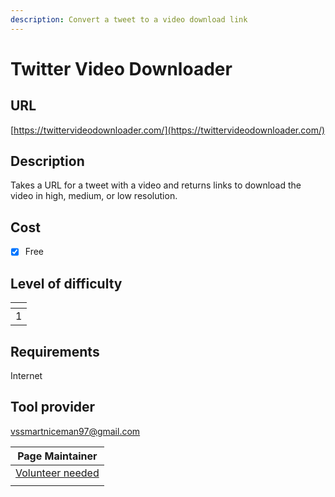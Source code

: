 ```yaml
---
description: Convert a tweet to a video download link
---
```


# Twitter Video Downloader

## URL

[https://twittervideodownloader.com/](https://twittervideodownloader.com/)

## Description

Takes a URL for a tweet with a video and returns links to download the video in high, medium, or low resolution.

## Cost

* [x] Free

## Level of difficulty

<table><thead><tr><th data-type="rating" data-max="5"></th></tr></thead><tbody><tr><td>1</td></tr></tbody></table>

## Requirements

Internet

## Tool provider

vssmartniceman97@gmail.com

| Page Maintainer                                   |
| ------------------------------------------------- |
| [Volunteer needed](mailto:toolkit@bellingcat.com) |
|                                                   |

